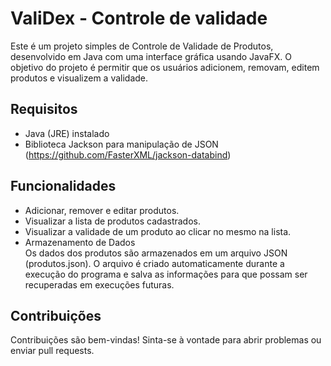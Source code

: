 # ValiDex - Controle de validade

Este é um projeto simples de Controle de Validade de Produtos, desenvolvido em Java com uma interface gráfica usando JavaFX. O objetivo do projeto é permitir que os usuários adicionem, removam, editem produtos e visualizem a validade.

## Requisitos

- Java (JRE) instalado
- Biblioteca Jackson para manipulação de JSON (https://github.com/FasterXML/jackson-databind)

## Funcionalidades
- Adicionar, remover e editar produtos.
- Visualizar a lista de produtos cadastrados.
- Visualizar a validade de um produto ao clicar no mesmo na lista.
- Armazenamento de Dados<br>
Os dados dos produtos são armazenados em um arquivo JSON (produtos.json). O arquivo é criado automaticamente durante a execução do programa e salva as informações para que possam ser recuperadas em execuções futuras.

## Contribuições
Contribuições são bem-vindas! Sinta-se à vontade para abrir problemas ou enviar pull requests.
